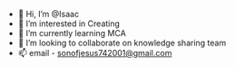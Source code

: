 - 👋 Hi, I’m @Isaac
- 👀 I’m interested in Creating
- 🌱 I’m currently learning MCA
- 💞️ I’m looking to collaborate on knowledge sharing team
- 📫 email - sonofjesus742001@gmail.com

<!---
Isaac-jesuschrist/Isaac-jesuschrist is a ✨ special ✨ repository because its `README.md` (this file) appears on your GitHub profile.
You can click the Preview link to take a look at your changes.
--->
